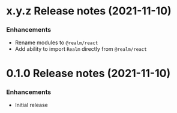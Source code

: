 x.y.z Release notes (2021-11-10)
=============================================================
### Enhancements
* Rename modules to `@realm/react`
* Add ability to import `Realm` directly from `@realm/react`

0.1.0 Release notes (2021-11-10)
=============================================================
### Enhancements
* Initial release